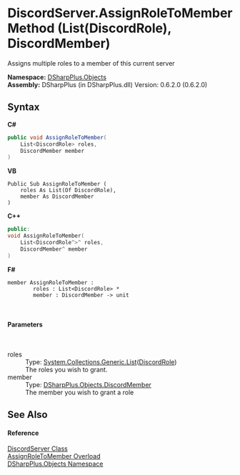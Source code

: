 # DiscordServer.AssignRoleToMember Method (List(DiscordRole), DiscordMember)
 

Assigns multiple roles to a member of this current server

**Namespace:**&nbsp;<a href="b70db947-75ff-488f-5245-350c6ca1e522">DSharpPlus.Objects</a><br />**Assembly:**&nbsp;DSharpPlus (in DSharpPlus.dll) Version: 0.6.2.0 (0.6.2.0)

## Syntax

**C#**<br />
``` C#
public void AssignRoleToMember(
	List<DiscordRole> roles,
	DiscordMember member
)
```

**VB**<br />
``` VB
Public Sub AssignRoleToMember ( 
	roles As List(Of DiscordRole),
	member As DiscordMember
)
```

**C++**<br />
``` C++
public:
void AssignRoleToMember(
	List<DiscordRole^>^ roles, 
	DiscordMember^ member
)
```

**F#**<br />
``` F#
member AssignRoleToMember : 
        roles : List<DiscordRole> * 
        member : DiscordMember -> unit 

```

<br />

#### Parameters
&nbsp;<dl><dt>roles</dt><dd>Type: <a href="http://msdn2.microsoft.com/en-us/library/6sh2ey19" target="_blank">System.Collections.Generic.List</a>(<a href="81d633fd-2630-c555-696f-75579938368e">DiscordRole</a>)<br />The roles you wish to grant.</dd><dt>member</dt><dd>Type: <a href="5cf74e63-4004-3836-5a0d-910485913b65">DSharpPlus.Objects.DiscordMember</a><br />The member you wish to grant a role</dd></dl>

## See Also


#### Reference
<a href="0bea1794-96dc-62e4-4798-1bd4e0abad39">DiscordServer Class</a><br /><a href="2ea38df0-3674-c4d4-4aa5-97fce3eb67a6">AssignRoleToMember Overload</a><br /><a href="b70db947-75ff-488f-5245-350c6ca1e522">DSharpPlus.Objects Namespace</a><br />